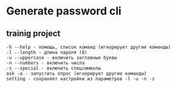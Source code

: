 # Generate password cli

## trainig project

    -h --help - помощь, список команд (игнорирует другие команды)
    -l --length - длина пароля (8)
    -u --uppercase - включить заглавные буквы
    -n --numbers - включить числа
    -s --special - включить спецсимволы
    ask -a - запустить опрос (игнорирует другие команды)
    setting - сохраняет настройки из параметров -l -u -n -s
